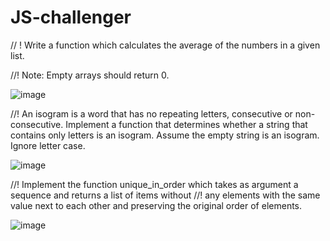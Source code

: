 # JS-challenger


// ! Write a function which calculates the average of the numbers in a given list.

//! Note: Empty arrays should return 0.

![image](https://user-images.githubusercontent.com/109246384/191336378-30213a7b-7560-4bbd-928b-7287934b07bd.png)


//! An isogram is a word that has no repeating letters, consecutive or non-consecutive. Implement a function that determines whether a string that contains only letters is an isogram. Assume the empty string is an isogram. Ignore letter case.

![image](https://user-images.githubusercontent.com/109246384/191354913-8206b813-071d-408a-b6c1-7b8a1c965367.png)


//! Implement the function unique_in_order which takes as argument a sequence and returns a list of items without
//! any elements with the same value next to each other and preserving the original order of elements.


![image](https://user-images.githubusercontent.com/109246384/191358631-25a2e4fe-4a41-459d-924b-4fb9b8ce205a.png)


